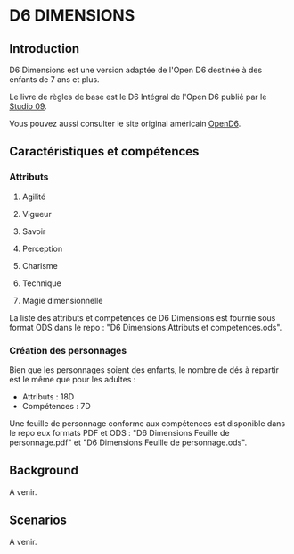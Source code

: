 # D6 DIMENSIONS

## Introduction

D6 Dimensions est une version adaptée de l'Open D6 destinée à des enfants de 7 ans et plus.

Le livre de règles de base est le D6 Intégral de l'Open D6 publié par le [Studio 09](http://www.studio09.net/).

Vous pouvez aussi consulter le site original américain [OpenD6](http://opend6.wikidot.com/).

## Caractéristiques et compétences

### Attributs

1. Agilité
2. Vigueur
3. Savoir
4. Perception
5. Charisme
6. Technique

7. Magie dimensionnelle

 La liste des attributs et compétences de D6 Dimensions est fournie sous format ODS dans le repo : "D6 Dimensions Attributs et competences.ods".

### Création des personnages

Bien que les personnages soient des enfants, le nombre de dés à répartir est le même que pour les adultes :

  * Attributs : 18D
  * Compétences : 7D

Une feuille de personnage conforme aux compétences est disponible dans le repo eux formats PDF et ODS : "D6 Dimensions Feuille de personnage.pdf" et "D6 Dimensions Feuille de personnage.ods".

## Background

A venir.

## Scenarios

A venir.



